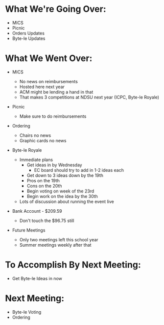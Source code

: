 # What We're Going Over:- MICS- Picnic- Orders Updates- Byte-le Updates# What We Went Over:  - MICS	- No news on reimbursements	- Hosted here next year	- ACM might be lending a hand in that	- That makes 3 competitions at NDSU next year (ICPC, Byte-le Royale)- Picnic	- Make sure to do reimbursements - Ordering	- Chairs no news	- Graphic cards no news- Byte-le Royale	- Immediate plans		- Get ideas in by Wednesday			- EC board should try to add in 1-2 ideas each		- Get down to 3 ideas down by the 19th		- Pros on the 19th		- Cons on the 20th		- Begin voting on week of the 23rd		- Begin work on the idea by the 30th	- Lots of discussion about running the event live- Bank Account - $209.59	- Don't touch the $96.75 still- Future Meetings	- Only two meetings left this school year	- Summer meetings weekly after that# To Accomplish By Next Meeting:  - Get Byte-le Ideas in now# Next Meeting:- Byte-le Voting - Ordering